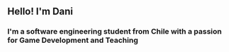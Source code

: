 ## Hello! I'm Dani

### I'm a software engineering student from Chile with a passion for Game Development and Teaching
